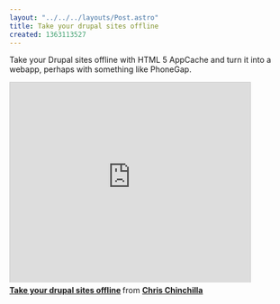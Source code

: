 ```yaml
---
layout: "../../../layouts/Post.astro"
title: Take your drupal sites offline
created: 1363113527
---
```



Take your Drupal sites offline with HTML 5 AppCache and turn it into a webapp, perhaps with something like PhoneGap.

<iframe allowfullscreen="" frameborder="0" height="356" marginheight="0" marginwidth="0" mozallowfullscreen="" scrolling="no" src="https://www.slideshare.net/slideshow/embed_code/17141240" style="border:1px solid #CCC;border-width:1px 1px 0;margin-bottom:5px" webkitallowfullscreen="" width="427"></iframe><div style="margin-bottom:5px"><strong><a href="https://www.slideshare.net/chrischinchilla/take-your-drupal-sites-offline" target="_blank" title="Take your drupal sites offline">Take your drupal sites offline</a> </strong> from <strong><a href="https://www.slideshare.net/chrischinchilla" target="_blank">Chris Chinchilla</a></strong></div>
